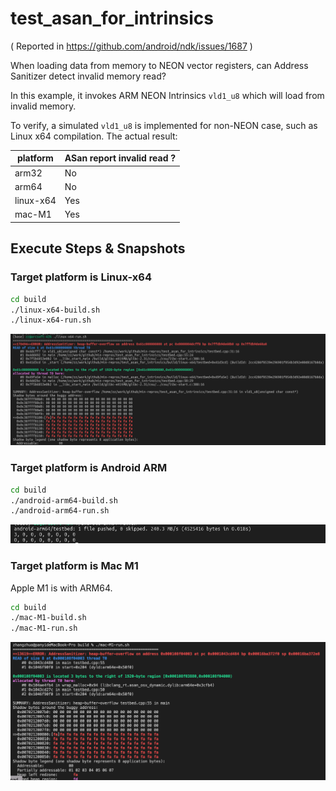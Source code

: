 # test_asan_for_intrinsics

( Reported in https://github.com/android/ndk/issues/1687 )

When loading data from memory to NEON vector registers, can Address Sanitizer detect invalid memory read?

In this example, it invokes ARM NEON Intrinsics `vld1_u8` which will load from invalid memory.

To verify, a simulated `vld1_u8` is implemented for non-NEON case, such as Linux x64 compilation. The actual result:

| platform | ASan report invalid read ? |
| -------- | -------------------------- |
| arm32    | No |
| arm64    | No |
| linux-x64 | Yes |
| mac-M1   | Yes |

## Execute Steps & Snapshots

### Target platform is Linux-x64
```bash
cd build
./linux-x64-build.sh
./linux-x64-run.sh
```

![](snapshots/Linux-x64-output.png)

### Target platform is Android ARM
```bash
cd build
./android-arm64-build.sh
./android-arm64-run.sh
```

![](snapshots/Android-arm64-output.png)

### Target platform is Mac M1
Apple M1 is with ARM64.

```zsh
cd build
./mac-M1-build.sh
./mac-M1-run.sh
```

![](snapshots/Mac-M1-output.png)